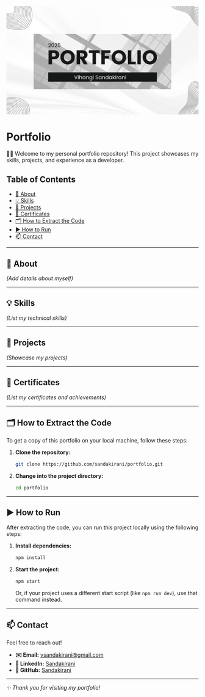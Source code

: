 ![Background](readme/background.png)

# Portfolio

👩‍💻 Welcome to my personal portfolio repository! This project showcases my skills, projects, and experience as a developer.

## Table of Contents

- [📖 About](#about)
- [💡 Skills](#skills)
- [🚀 Projects](#projects)
- [📜 Certificates](#certificates)
- [🗂️ How to Extract the Code](#how-to-extract-the-code)
- [▶️ How to Run](#how-to-run)
- [📫 Contact](#contact)

---

## 📖 About

*(Add details about myself)*

---

## 💡 Skills

*(List my technical skills)*

---

## 🚀 Projects

*(Showcase my projects)*

---

## 📜 Certificates

*(List my certificates and achievements)*

---

## 🗂️ How to Extract the Code

To get a copy of this portfolio on your local machine, follow these steps:

1. **Clone the repository:**

   ```bash
   git clone https://github.com/sandakirani/portfolio.git
   ```

2. **Change into the project directory:**

   ```bash
   cd portfolio
   ```

---

## ▶️ How to Run

After extracting the code, you can run this project locally using the following steps:

1. **Install dependencies:**

   ```bash
   npm install
   ```

2. **Start the project:**

   ```bash
   npm start
   ```

   Or, if your project uses a different start script (like `npm run dev`), use that command instead.

---

## 📫 Contact

Feel free to reach out!

- **✉️ Email:** vsandakirani@gmail.com  
- **🔗 LinkedIn:** [Sandakirani](https://linkedin.com/in/vihangi-sandakirani)  
- **🐙 GitHub:** [Sandakirani](https://github.com/sandakirani)

---

*✨ Thank you for visiting my portfolio!*
